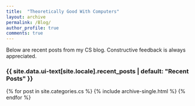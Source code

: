```yaml
---
title:  "Theoretically Good With Computers"
layout: archive
permalink: /Blog/
author_profile: true
comments: true
---
```


Below are recent posts from my CS blog. Constructive feedback is always appreciated.

<h3 class="archive__subtitle">{{ site.data.ui-text[site.locale].recent_posts | default: "Recent Posts" }}</h3>
{% for post in site.categories.cs %}
  {% include archive-single.html %}
{% endfor %}